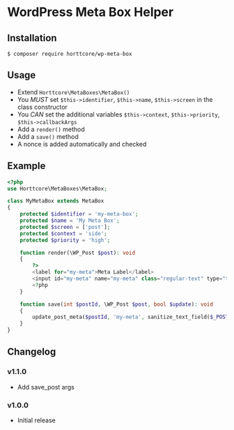 # WordPress Meta Box Helper

## Installation

`$ composer require horttcore/wp-meta-box`

## Usage

* Extend `Horttcore\MetaBoxes\MetaBox()`
* You _MUST_ set `$this->identifier`, `$this->name`, `$this->screen` in the class constructor
* You _CAN_ set the additional variables `$this->context`, `$this->priority`, `$this->callbackArgs`
* Add a `render()` method
* Add a `save()` method
* A nonce is added automatically and checked

## Example

```php
<?php
use Horttcore\MetaBoxes\MetaBox;

class MyMetaBox extends MetaBox
{
	protected $identifier = 'my-meta-box';
	protected $name = 'My Meta Box';
	protected $screen = ['post'];
	protected $context = 'side';
	protected $priority = 'high';

	function render(\WP_Post $post): void 
	{
		?>
		<label for="my-meta">Meta Label</label>
		<input id="my-meta" name="my-meta" class="regular-text" type="text" value="<?= esc_attr(get_post_meta($post->ID, 'my-meta', true )) ?>">
		<?php
	}

	function save(int $postId, \WP_Post $post, bool $update): void
	{
		update_post_meta($postId, 'my-meta', sanitize_text_field($_POST['my-meta']));
	}
}
```

## Changelog

### v1.1.0

* Add save_post args

### v1.0.0

* Initial release
